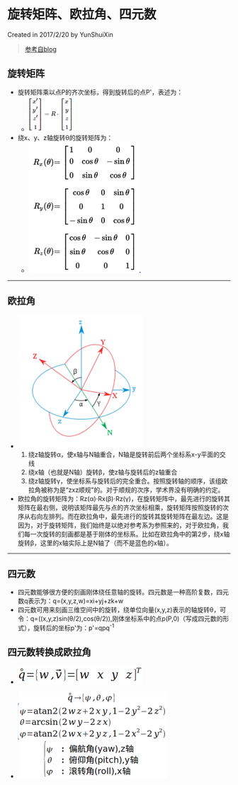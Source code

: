 # 旋转矩阵、欧拉角、四元数
Created in 2017/2/20 by YunShuiXin
> [参考自blog](http://www.cnblogs.com/yiyezhai/p/3176725.html)

## 旋转矩阵
+ 旋转矩阵乘以点P的齐次坐标，得到旋转后的点P'，表述为：
  + ![](R_P.png)
+ 绕x、y、z轴旋转θ的旋转矩阵为：
  + ![](R_XYZ.png)

---

## 欧拉角
+ ![](Euler_trans.png)
  1. 绕z轴旋转α，使x轴与N轴重合，N轴是旋转前后两个坐标系x-y平面的交线
  2. 绕x轴（也就是N轴）旋转β，使z轴与旋转后的z轴重合
  3. 绕z轴旋转γ，使坐标系与旋转后的完全重合。按照旋转轴的顺序，该组欧拉角被称为是“zxz顺规”的。对于顺规的次序，学术界没有明确的约定。
+ 欧拉角的旋转矩阵为：Rz(α)⋅Rx(β)⋅Rz(γ)，在旋转矩阵中，最先进行的旋转其矩阵在最右侧，说明该矩阵最先与点的齐次坐标相乘，旋转矩阵按照旋转的次序从右向左排列。而在欧拉角中，最先进行的旋转其旋转矩阵在最左边。这是因为，对于旋转矩阵，我们始终是以绝对参考系为参照来的，对于欧拉角，我们每一次旋转的刻画都是基于刚体的坐标系。比如在欧拉角中的第2步，绕x轴旋转β，这里的x轴实际上是N轴了（而不是蓝色的x轴）。

---

## 四元数
+ 四元数能够很方便的刻画刚体绕任意轴的旋转。四元数是一种高阶复数，四元数q表示为：q=(x,y,z,w)=xi+yj+zk+w
+ 四元数可用来刻画三维空间中的旋转，绕单位向量(x,y,z)表示的轴旋转θ，可令：q=((x,y,z)sin(θ/2),cos(θ/2)),刚体坐标系中的点p(P,0)（写成四元数的形式），旋转后的坐标p'为：p'=qpq<sup>-1</sup>

## 四元数转换成欧拉角
+ ![](Quaternion.PNG)

+ ![](Quaternion_to_Euler.PNG)
